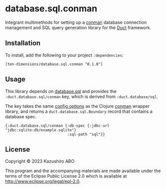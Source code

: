 # database.sql.conman

Integrant multimethods for setting up a [conman][] database connection management and SQL query generation library for
the [Duct][] framework.

[conman]: https://github.com/luminus-framework/conman
[duct]: https://github.com/duct-framework/duct

## Installation

To install, add the following to your project `:dependencies`:

    [ten-dimensions/database.sql.conman "0.1.0"]

## Usage

This library depends on [database.sql][] and provides the
`:duct.database.sql/conman` key, which is derived from
`:duct.database/sql`.

The key takes the same [config options][] as the Clojure [conman][]
wrapper library, and returns a `duct.database.sql.Boundary` record
that contains a database spec.

```edn
{:duct.database.sql/conman {:db-spec {:jdbc-url "jdbc:sqlite:db/example.sqlite"}
                            :sql-path "sql"}}
```

[database.sql]:   https://github.com/duct-framework/database.sql
[config options]: https://github.com/tomekw/hikari-cp#configuration-options
[conman]: https://github.com/luminus-framework/conman

## License

Copyright © 2023 Kazushiro ABO

This program and the accompanying materials are made available under the
terms of the Eclipse Public License 2.0 which is available at
http://www.eclipse.org/legal/epl-2.0.
